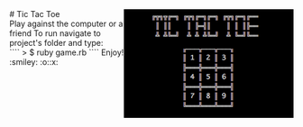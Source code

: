<img src="logo.png" align="right"/>
# Tic Tac Toe <br>
Play against the computer or a friend
To run navigate to project's folder and type:<br>
````
> $ ruby game.rb
````
Enjoy! :smiley: 
:o::x:
